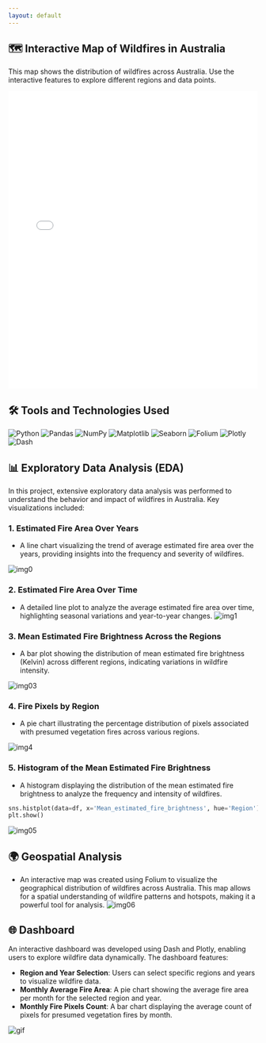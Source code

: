 ```yaml
---
layout: default
---
```


## 🗺️ Interactive Map of Wildfires in Australia

This map shows the distribution of wildfires across Australia. Use the interactive features to explore different regions and data points.

<iframe src="detailed_marker_map.html" width="100%" height="600" style="border:none;"></iframe>

## 🛠️ Tools and Technologies Used

![Python](https://img.shields.io/badge/Python-%2314354C.svg?style=for-the-badge&logo=python&logoColor=white)
![Pandas](https://img.shields.io/badge/Pandas-%23150458.svg?style=for-the-badge&logo=pandas&logoColor=white)
![NumPy](https://img.shields.io/badge/NumPy-%23013243.svg?style=for-the-badge&logo=numpy&logoColor=white)
![Matplotlib](https://img.shields.io/badge/Matplotlib-%23ffffff.svg?style=for-the-badge&logo=Matplotlib&logoColor=black)
![Seaborn](https://img.shields.io/badge/Seaborn-%23001a72.svg?style=for-the-badge&logo=seaborn&logoColor=white)
![Folium](https://img.shields.io/badge/Folium-%234CAF50.svg?style=for-the-badge&logo=folium&logoColor=white)
![Plotly](https://img.shields.io/badge/Plotly-%233F4F75.svg?style=for-the-badge&logo=plotly&logoColor=white)
![Dash](https://img.shields.io/badge/Dash-%23143A52.svg?style=for-the-badge&logo=dash&logoColor=white)

## 📊 Exploratory Data Analysis (EDA)

In this project, extensive exploratory data analysis was performed to understand the behavior and impact of wildfires in Australia. Key visualizations included:

### 1. **Estimated Fire Area Over Years**

- A line chart visualizing the trend of average estimated fire area over the years, providing insights into the frequency and severity of wildfires.

![img0](assets/01.png)

### 2. **Estimated Fire Area Over Time**

- A detailed line plot to analyze the average estimated fire area over time, highlighting seasonal variations and year-to-year changes.
![img1](assets/02.png)

### 3. **Mean Estimated Fire Brightness Across the Regions**

- A bar plot showing the distribution of mean estimated fire brightness (Kelvin) across different regions, indicating variations in wildfire intensity.

![img03](assets/03.png)

### 4. **Fire Pixels by Region**

- A pie chart illustrating the percentage distribution of pixels associated with presumed vegetation fires across various regions.

![img4](assets/04.png)

### 5. **Histogram of the Mean Estimated Fire Brightness**

- A histogram displaying the distribution of the mean estimated fire brightness to analyze the frequency and intensity of wildfires.

```python
sns.histplot(data=df, x='Mean_estimated_fire_brightness', hue='Region')
plt.show()
```
![img05](assets/05.png)

## 🌍 Geospatial Analysis

- An interactive map was created using Folium to visualize the geographical distribution of wildfires across Australia. This map allows for a spatial understanding of wildfire patterns and hotspots, making it a powerful tool for analysis.
![img06](assets/06.png)

## 🌐 Dashboard
An interactive dashboard was developed using Dash and Plotly, enabling users to explore wildfire data dynamically. The dashboard features:

- **Region and Year Selection**: Users can select specific regions and years to visualize wildfire data.
- **Monthly Average Fire Area**: A pie chart showing the average fire area per month for the selected region and year.
- **Monthly Fire Pixels Count**: A bar chart displaying the average count of pixels for presumed vegetation fires by month.

![gif](assets/0828.gif)
